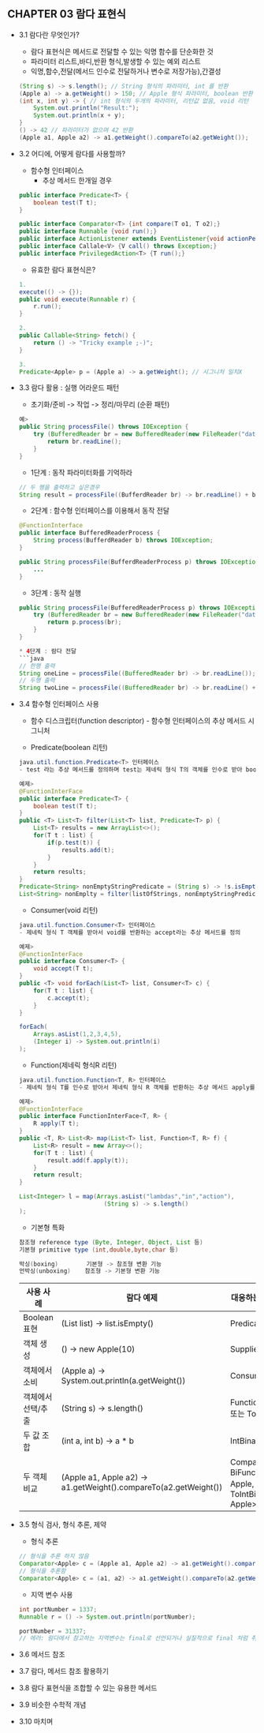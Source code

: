 ## CHAPTER 03 람다 표현식

* 3.1 람다란 무엇인가?

    * 람다 표현식은 메서드로 전달할 수 있는 익명 함수를 단순화한 것
    * 파라미터 리스트,바디,반환 형식,발생할 수 있는 예외 리스트
    * 익명,함수,전달(메서드 인수로 전달하거나 변수로 저장가능),간결성

    ```java
    (String s) -> s.length(); // String 형식의 파라미터, int 를 반환
    (Apple a) -> a.getWeight() > 150; // Apple 형식 파라미터, boolean 반환
    (int x, int y) -> { // int 형식의 두개의 파라미터, 리턴값 없음, void 리턴
        System.out.println("Result:");
        System.out.println(x + y);
    }
    () -> 42 // 파라미터가 없으며 42 반환
    (Apple a1, Apple a2) -> a1.getWeight().compareTo(a2.getWeight());
    ```

* 3.2 어디에, 어떻게 람다를 사용할까?

    * 함수형 인터페이스
        * 추상 메서드 한개일 경우

    ```java
    public interface Predicate<T> {
        boolean test(T t);
    }

    public interface Comparator<T> {int compare(T o1, T o2);}
    public interface Runnable {void run();}
    public interface ActionListener extends EventListener{void actionPerformed(ActionEvent e);}
    public interface Callale<V> {V call() throws Exception;}
    public interface PrivilegedAction<T> {T run();}
    ```

    * 유효한 람다 표현식은?

    ```java
    1.
    execute(() -> {});
    public void execute(Runnable r) {
        r.run();
    }

    2. 
    public Callable<String> fetch() {
        return () -> "Tricky example ;-)";
    }

    3.
    Predicate<Apple> p = (Apple a) -> a.getWeight(); // 시그니처 일치X
    ```

* 3.3 람다 활용 : 실행 어라운드 패턴

    * 초기화/준비 -> 작업 -> 정리/마무리 (순환 패턴)

    ```java
    예>
    public String processFile() throws IOException {
        try (BufferedReader br = new BufferedReader(new FileReader("data.txt"))) {
            return br.readLine();
        }
    }
    ```

    * 1단계 : 동작 파라미터화를 기억하라
    ```java
    // 두 행을 출력하고 싶은경우
    String result = processFile((BufferdReader br) -> br.readLine() + br.readLine());
    ```
    * 2단계 : 함수형 인터페이스를 이용해서 동작 전달
    ```java
    @FunctionInterface
    public interface BufferedReaderProcess {
        String process(BufferdReader b) throws IOException;
    }

    public String processFile(BufferdReaderProcess p) throws IOException {
        ...
    }
    ```

    * 3단계 : 동작 실행
    ```java
    public String processFile(BufferedReaderProcess p) throws IOException {
        try (BufferedReader br = new BufferedReader(new FileReader("data.txt"))) {
            return p.process(br);
        }
    }

    * 4단계 : 람다 전달
    ```java
    // 한행 출력
    String oneLine = processFile((BufferedReader br) -> br.readLine());
    // 두행 출력
    String twoLine = processFile((BufferedReader br) -> br.readLine() + br.readLine());
    ```

* 3.4 함수형 인터페이스 사용

    * 함수 디스크립터(function descriptor) - 함수형 인터페이스의 추상 메서드 시그니처

    * Predicate(boolean 리턴)
    ```java
    java.util.function.Predicate<T> 인터페이스
    - test 라는 추상 메서드를 정의하며 test는 제네릭 형식 T의 객체를 인수로 받아 boolean을 반환한다

    예제>
    @FunctionInterFace
    public interface Predicate<T> {
        boolean test(T t);
    }
    public <T> List<T> filter(List<T> list, Predicate<T> p) {
        List<T> results = new ArrayList<>();
        for(T t : list) {
            if(p.test(t)) {
                results.add(t);
            }
        }
        return results;
    }
    Predicate<String> nonEmptyStringPredicate = (String s) -> !s.isEmpty();
    List<String> nonEmplty = filter(listOfStrings, nonEmptyStringPredicate);
    ```

    * Consumer(void 리턴)
    ```java
    java.util.function.Consumer<T> 인터페이스
    - 제네릭 형식 T 객체를 받아서 void를 반환하는 accept라는 추상 메서드를 정의

    예제>
    @FunctionInterFace
    public interface Consumer<T> {
        void accept(T t);
    }
    public <T> void forEach(List<T> list, Consumer<T> c) {
        for(T t : list) {
            c.accept(t);
        }
    }

    forEach(
        Arrays.asList(1,2,3,4,5),
        (Integer i) -> System.out.println(i)
    );
    ```

    * Function(제네릭 형식R 리턴)
    ```java
    java.util.function.Function<T, R> 인터페이스
    - 제네릭 형식 T를 인수로 받아서 제네릭 형식 R 객체를 반환하는 추상 메서드 apply를 정의

    예제>
    @FunctionInterFace
    public interface FunctionInterFace<T, R> {
        R apply(T t);
    }
    public <T, R> List<R> map(List<T> list, Function<T, R> f) {
        List<R> result = new Array<>();
        for(T t : list) {
            result.add(f.apply(t));
        }
        return result;
    }

    List<Integer> l = map(Arrays.asList("lambdas","in","action"),
                            (String s) -> s.length()
    );
    ```

    * 기본형 특화
    ```java
    참조형 reference type (Byte, Integer, Object, List 등)
    기본형 primitive type (int,double,byte,char 등)

    박싱(boxing)        기본형 -> 참조형 변환 기능 
    언박싱(unboxing)    참조형 -> 기본형 변환 기능
    ```
    |사용 사례|람다 예제|대응하는 함수형 인터페이스|
    |---|---|---|
    |Boolean 표현|(List<String> list) -> list.isEmpty()|Predicate<List<String>>|
    |객체 생성|() -> new Apple(10)|Supplier<Apple>|
    |객체에서 소비|(Apple a) -> System.out.println(a.getWeight())|Consumer<Apple>|
    |객체에서 선택/추출|(String s) -> s.length()|Function<String,Integer> 또는 ToIntFunction<String>|
    |두 값 조합|(int a, int b) -> a * b|IntBinaryOperator|
    |두 객체 비교|(Apple a1, Apple a2) -> a1.getWeight().compareTo(a2.getWeight())|Comparator<Apple> 또는 BiFunction<Apple, Apple, Integer> 또는 ToIntBiFunction<Apple, Apple>|

* 3.5 형식 검사, 형식 추론, 제약

    * 형식 추론
    ```java
    // 형식을 추론 하지 않음
    Comparator<Apple> c = (Apple a1, Apple a2) -> a1.getWeight().compareTo(a2.getWeight());
    // 형식을 추론함
    Comparator<Apple> c = (a1, a2) -> a1.getWeight().compareTo(a2.getWeight());
    ```

    * 지역 변수 사용
    ```java
    int portNumber = 1337;
    Runnable r = () -> System.out.println(portNumber);
    
    portNumber = 31337; 
    // 에러: 람다에서 참고하는 지역변수는 final로 선언되거나 실질적으로 final 처럼 취급해야함
    ```

* 3.6 메서드 참조

* 3.7 람다, 메서드 참조 활용하기
* 3.8 람다 표현식을 조합할 수 있는 유용한 메서드
* 3.9 비슷한 수학적 개념
* 3.10 마치며

